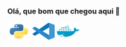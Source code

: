 ### Olá, que bom que chegou aqui 👋

<div align="left">
  <img src="python-original.svg" height="40" width="52" alt="python logo"  />
  <img src="vscode-original.svg" height="40" width="52" alt="vscode logo"  />
  <img src="docker-plain.svg" height="40" width="52" alt="docker logo"  />
</div>  
<!--
**lucianofalmeida/lucianofalmeida** is a ✨ _special_ ✨ repository because its `README.md` (this file) appears on your GitHub profile.

Here are some ideas to get you started:

- 🔭 I’m currently working on ...
- 🌱 I’m currently learning ...
- 👯 I’m looking to collaborate on ...
- 🤔 I’m looking for help with ...
- 💬 Ask me about ...
- 📫 How to reach me: ...
- 😄 Pronouns: ...
- ⚡ Fun fact: ...
-->
